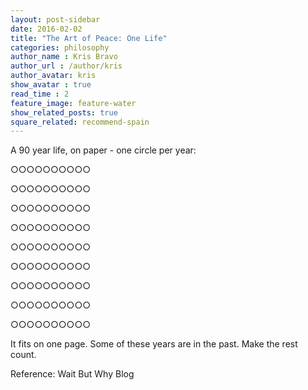 ```yaml
---
layout: post-sidebar
date: 2016-02-02
title: "The Art of Peace: One Life"
categories: philosophy
author_name : Kris Bravo
author_url : /author/kris
author_avatar: kris
show_avatar : true
read_time : 2
feature_image: feature-water
show_related_posts: true
square_related: recommend-spain
---
```


A 90 year life, on paper - one circle per year:

○○○○○○○○○○

○○○○○○○○○○

○○○○○○○○○○

○○○○○○○○○○

○○○○○○○○○○

○○○○○○○○○○

○○○○○○○○○○

○○○○○○○○○○

○○○○○○○○○○

It fits on one page. Some of these years are in the past. Make the rest count.

Reference: Wait But Why Blog

